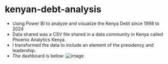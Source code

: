 # kenyan-debt-analysis
- Using Power BI to analyze and visualize the Kenya Debt since 1998 to 2024
- Data shared was a CSV file shared in a data community in Kenya called Phoenix Analytics Kenya. 
- I transformed the data to include an element of the presidency and leadership. 
- The dashboard is below:
![image](https://github.com/user-attachments/assets/1edb80fb-8115-432b-ae81-873241d7bfb8)


